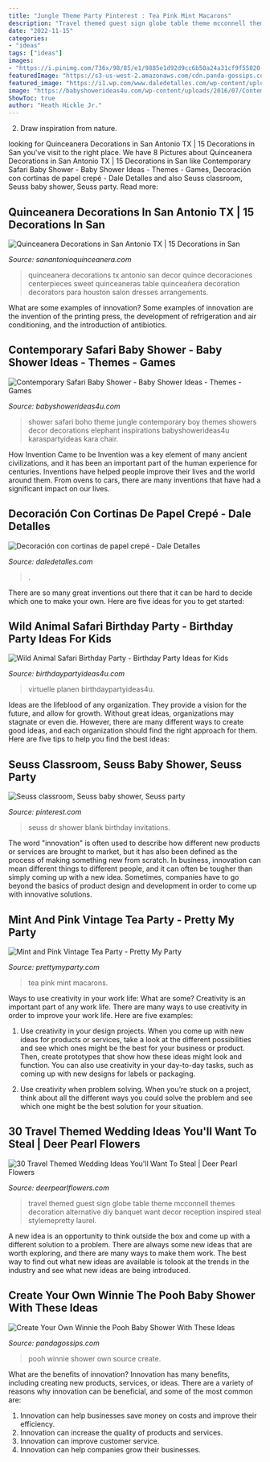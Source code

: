 ```yaml
---
title: "Jungle Theme Party Pinterest : Tea Pink Mint Macarons"
description: "Travel themed guest sign globe table theme mcconnell themes decoration alternative diy banquet want decor reception inspired steal stylemepretty laurel"
date: "2022-11-15"
categories:
- "ideas"
tags: ["ideas"]
images:
- "https://i.pinimg.com/736x/98/85/e1/9885e1d92d9cc6b50a24a31cf9f55820--blank-page-dr-suess.jpg"
featuredImage: "https://s3-us-west-2.amazonaws.com/cdn.panda-gossips.com/production/imgs/images/000/010/849/original.jpg?1540188133"
featured_image: "https://i1.wp.com/www.daledetalles.com/wp-content/uploads/2016/08/decoracion-con-papel-creppe7.jpg"
image: "https://babyshowerideas4u.com/wp-content/uploads/2016/07/Contemporary-Safari-Baby-Shower-Elephant.jpg"
ShowToc: true
author: "Heath Hickle Jr."
---
```



2. Draw inspiration from nature.

	

		
looking for Quinceanera Decorations in San Antonio TX | 15 Decorations in San you've visit to the right place. We have 8 Pictures about Quinceanera Decorations in San Antonio TX | 15 Decorations in San like Contemporary Safari Baby Shower - Baby Shower Ideas - Themes - Games, Decoración con cortinas de papel crepé - Dale Detalles and also Seuss classroom, Seuss baby shower, Seuss party. Read more:
		
    
## Quinceanera Decorations In San Antonio TX | 15 Decorations In San

<img loading=lazy src="https://www.sanantonioquinceanera.com/sites/default/files/attach/decorations2.jpg" onerror="this.onerror=null;this.src='https://tse4.mm.bing.net/th?id=OIP.HTuKQrILaD6ObeqZLkiQawHaJ4&amp;pid=15.1';" alt="Quinceanera Decorations in San Antonio TX | 15 Decorations in San">

_Source: sanantonioquinceanera.com_

>quinceanera decorations tx antonio san decor quince decoraciones centerpieces sweet quinceaneras table quinceañera decoration decorators para houston salon dresses arrangements. 

	

What are some examples of innovation?
Some examples of innovation are the invention of the printing press, the development of refrigeration and air conditioning, and the introduction of antibiotics.

    
## Contemporary Safari Baby Shower - Baby Shower Ideas - Themes - Games

<img loading=lazy src="https://babyshowerideas4u.com/wp-content/uploads/2016/07/Contemporary-Safari-Baby-Shower-Elephant.jpg" onerror="this.onerror=null;this.src='https://tse1.mm.bing.net/th?id=OIP.z28td5wVGpMgUMEUOy1bggHaJv&amp;pid=15.1';" alt="Contemporary Safari Baby Shower - Baby Shower Ideas - Themes - Games">

_Source: babyshowerideas4u.com_

>shower safari boho theme jungle contemporary boy themes showers decor decorations elephant inspirations babyshowerideas4u karaspartyideas kara chair. 

	

How Invention Came to be
Invention was a key element of many ancient civilizations, and it has been an important part of the human experience for centuries. Inventions have helped people improve their lives and the world around them. From ovens to cars, there are many inventions that have had a significant impact on our lives.

    
## Decoración Con Cortinas De Papel Crepé - Dale Detalles

<img loading=lazy src="https://i1.wp.com/www.daledetalles.com/wp-content/uploads/2016/08/decoracion-con-papel-creppe7.jpg" onerror="this.onerror=null;this.src='https://tse2.mm.bing.net/th?id=OIP.0EOvMXrU5VQqt_BK8aCABgHaLD&amp;pid=15.1';" alt="Decoración con cortinas de papel crepé - Dale Detalles">

_Source: daledetalles.com_

>. 

	

There are so many great inventions out there that it can be hard to decide which one to make your own. Here are five ideas for you to get started: 

    
## Wild Animal Safari Birthday Party - Birthday Party Ideas For Kids

<img loading=lazy src="https://www.birthdaypartyideas4u.com/wp-content/uploads/2017/02/Wild-Animal-Safari-Birthday-Party-Ideas-600x900.jpg" onerror="this.onerror=null;this.src='https://tse3.mm.bing.net/th?id=OIP.YazVfj9X33uohWQH3eug-wHaLH&amp;pid=15.1';" alt="Wild Animal Safari Birthday Party - Birthday Party Ideas for Kids">

_Source: birthdaypartyideas4u.com_

>virtuelle planen birthdaypartyideas4u. 

	

Ideas are the lifeblood of any organization. They provide a vision for the future, and allow for growth. Without great ideas, organizations may stagnate or even die. However, there are many different ways to create good ideas, and each organization should find the right approach for them. Here are five tips to help you find the best ideas:

    
## Seuss Classroom, Seuss Baby Shower, Seuss Party

<img loading=lazy src="https://i.pinimg.com/736x/98/85/e1/9885e1d92d9cc6b50a24a31cf9f55820--blank-page-dr-suess.jpg" onerror="this.onerror=null;this.src='https://tse2.mm.bing.net/th?id=OIP.Jgg14Moj_qxQu-M00hpnCwHaKX&amp;pid=15.1';" alt="Seuss classroom, Seuss baby shower, Seuss party">

_Source: pinterest.com_

>seuss dr shower blank birthday invitations. 

	

The word "innovation" is often used to describe how different new products or services are brought to market, but it has also been defined as the process of making something new from scratch. In business, innovation can mean different things to different people, and it can often be tougher than simply coming up with a new idea. Sometimes, companies have to go beyond the basics of product design and development in order to come up with innovative solutions.

    
## Mint And Pink Vintage Tea Party - Pretty My Party

<img loading=lazy src="https://www.prettymyparty.com/wp-content/uploads/2017/09/Vintage-Tea-Party-Macarons.jpg" onerror="this.onerror=null;this.src='https://tse3.mm.bing.net/th?id=OIP.UnQcgQXlQVNNUQTZOR94yAHaLH&amp;pid=15.1';" alt="Mint and Pink Vintage Tea Party - Pretty My Party">

_Source: prettymyparty.com_

>tea pink mint macarons. 

	

Ways to use creativity in your work life: What are some?
Creativity is an important part of any work life. There are many ways to use creativity in order to improve your work life. Here are five examples: 
1. Use creativity in your design projects. When you come up with new ideas for products or services, take a look at the different possibilities and see which ones might be the best for your business or product. Then, create prototypes that show how these ideas might look and function. You can also use creativity in your day-to-day tasks, such as coming up with new designs for labels or packaging. 

2. Use creativity when problem solving. When you’re stuck on a project, think about all the different ways you could solve the problem and see which one might be the best solution for your situation.

    
## 30 Travel Themed Wedding Ideas You&#039;ll Want To Steal | Deer Pearl Flowers

<img loading=lazy src="http://www.deerpearlflowers.com/wp-content/uploads/2015/04/Alternative-Guest-Book-Sign-the-Globe.jpg" onerror="this.onerror=null;this.src='https://tse4.mm.bing.net/th?id=OIP.9Nbcun9bnEiUDl92iKBdTAHaLG&amp;pid=15.1';" alt="30 Travel Themed Wedding Ideas You&#039;ll Want To Steal | Deer Pearl Flowers">

_Source: deerpearlflowers.com_

>travel themed guest sign globe table theme mcconnell themes decoration alternative diy banquet want decor reception inspired steal stylemepretty laurel. 

	

A new idea is an opportunity to think outside the box and come up with a different solution to a problem. There are always some new ideas that are worth exploring, and there are many ways to make them work. The best way to find out what new ideas are available is tolook at the trends in the industry and see what new ideas are being introduced.

    
## Create Your Own Winnie The Pooh Baby Shower With These Ideas

<img loading=lazy src="https://s3-us-west-2.amazonaws.com/cdn.panda-gossips.com/production/imgs/images/000/010/849/original.jpg?1540188133" onerror="this.onerror=null;this.src='https://tse2.mm.bing.net/th?id=OIP.dm4ei1TiS6vDY-prdfu0iAHaJ4&amp;pid=15.1';" alt="Create Your Own Winnie the Pooh Baby Shower With These Ideas">

_Source: pandagossips.com_

>pooh winnie shower own source create. 

	

What are the benefits of innovation?
Innovation has many benefits, including creating new products, services, or ideas. There are a variety of reasons why innovation can be beneficial, and some of the most common are: 
1. Innovation can help businesses save money on costs and improve their efficiency.
2. Innovation can increase the quality of products and services.
3. Innovation can improve customer service.
4. Innovation can help companies grow their businesses.

